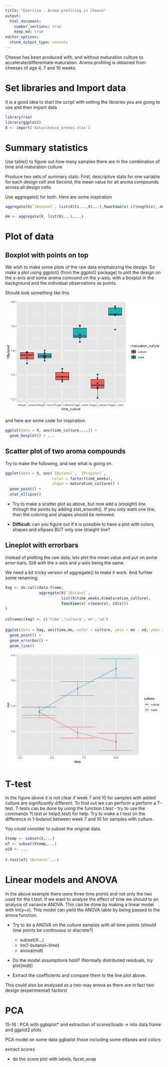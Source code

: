 ```yaml
---
title: "Exercise - Aroma-profiling in Cheese"
output:
  html_document:
    number_sections: true
    keep_md: true
editor_options: 
  chunk_output_type: console
---
```





Cheese has been produced with, and without maturation culture to accelerate/differentiate maturation.
Aroma profiling is obtained from cheeses of age $4$, $7$ and $10$ weeks. 


# Set libraries and Import data

It is a good idea to start the script with setting the libraries you are going to use and then import data


```r
library(rio)
library(ggplot2)
X <- import('data/cheese_aromas.xlsx')
```

# Summary statistics

Use table() to figure out how many samples there are in the combination of time and maturation culture

Produce two sets of summary stats: 
First, descriptive stats for one variable for each design cell and 
Second, the mean value for all aroma compounds across all design cells. 

Use aggregate() for both. Here are some inspiration


```r
aggregate(X$`1Butanol`, list(X$ti...,X$...),function(x) c(length(x), mean(x),...))
```


```r
Xm <- aggregate(X, list(X$...),...)
```





# Plot of data

## Boxplot with points on top

We wish to make some plots of the raw data emphasizing the design. So make a plot using ggplot() (from the ggplot2 package) to plot the design on the x-axis and some aroma comound on the y-axis, with a boxplot in the background and the individual observations as points. 

Should look something like this

![](Exercises_files/figure-html/unnamed-chunk-6-1.png)<!-- -->

and here are some code for inspiration


```r
ggplot(data = X, aes(time_culture,...)) + 
  geom_boxplot() + ...
```

## Scatter plot of two aroma compounds

Try to make the following, and see what is going on.


```r
ggplot(data = X, aes(`1Butanol`, `1Propanol`, 
                     color = factor(time_weeks), 
                     shape = maturation_culture)) + 
  geom_point() + 
  stat_ellipse() 
```

* Try to make a scatter plot as above, but now add a (_straight_) line through the points by adding stat_smooth(). 
If you only want one line, then the coloring and shapes should be removed. 

* __Difficult__: can you figure out if it is possible to have a plot with colors, shapes and ellipses BUT only one straight line? 

## Lineplot with errorbars

Instead of plotting the raw data, lets plot the mean value and put on some error-bars. Still with the x-axis and y-axis being the same. 

We need a bit tricky version of aggregate() to make it work. And furhter some renaming.


```r
Xag <- do.call(data.frame,
               aggregate(X$`1Butanol`, 
                         list(X$time_weeks,X$maturation_culture), 
                         function(x) c(mean(x), sd(x)))
)

colnames(Xag) <- c('time','culture','mn','sd')

ggplot(data = Xag, aes(time,mn, color = culture, ymin = mn - sd, ymax = mn+sd)) + 
  geom_point() + 
  geom_errorbar() + 
  geom_line()
```

![](Exercises_files/figure-html/unnamed-chunk-9-1.png)<!-- -->

# T-test
In the figure above it is not clear if week 7 and 10 for samples with added culture are significantly different. To find out we can perform a perform a T-test. T-tests can be done by using the function _t.test_ - try to use the commands ?t.test or help(t.test) for help. Try to make a t-test on the difference in 1-butanol between week 7 and 10 for samples with culture.

You could consider to subset the original data.


```r
Xtemp <- subset(X,...)
w7 <- subset(Xtemp,...)
w10 <- ...

t.test(w7$`1Butanol`...)
```



# Linear models and ANOVA
In the above example there were three time points and not only the two used for the t.test. If we want to analyse the effect of time we should to an analysis of variance ANOVA. This can be done by making a linear model with lm(y~x). This model can yield the ANOVA table by being passed to the anova function.

* Try to do a ANOVA on the culture samples with all time points (should time points be continuous or discrete?)
    + subset(X...)
    + lm(1-butanol~time)
    + anova(mdl)

* Do the model assumptions hold? (Normally distributed residuals, try plot(mdl))
* Extract the coefficients and compare them to the line plot above. 


This could also be analysed as a two-way anova as there are in fact two design (experimental) factors!



# PCA

15-16	: PCA with ggbiplot* and extraction of scores/loads -> into data.frame and ggplot2 plots

PCA model on some data
ggbiplot those including some ellipses and colors

extract scores
- do the score plot with labels, facet_wrap 



